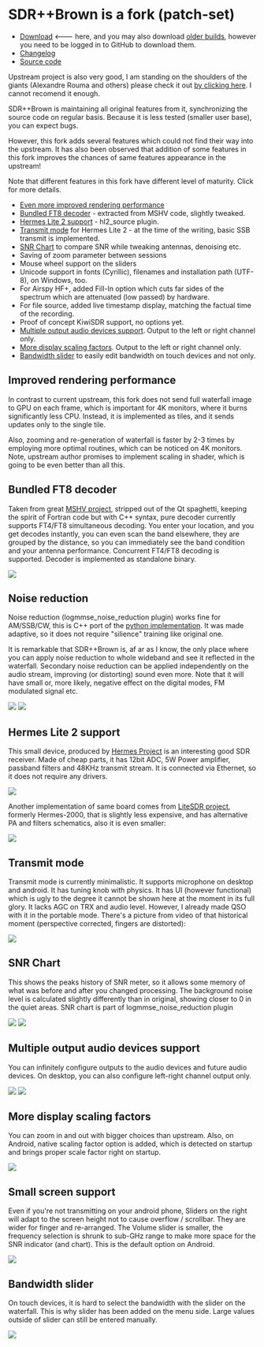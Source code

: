 
# SDR++Brown is a fork (patch-set)

* [Download](https://github.com/sannysanoff/SDRPlusPlusBrown/releases/tag/rolling) <--- here, and you may also download [older builds](https://github.com/sannysanoff/SDRPlusPlusBrown/actions), however you need to be logged in to GitHub to download them. 
* [Changelog](https://github.com/sannysanoff/SDRPlusPlusBrown/blob/master/changelog.md)
* [Source code](https://github.com/sannysanoff/SDRPlusPlusBrown/)

Upstream project is also very good, I am standing on the shoulders of the giants (Alexandre Rouma and others) 
please check it out [by clicking here](http://sdrpp.org). I cannot recomend it enough. 

SDR++Brown is maintaining all original features from it, synchronizing the source code on regular basis. Because
it is less tested (smaller user base), you can expect bugs.

However, this fork adds several features which could not find their way into the upstream. 
It has also been observed that addition of some features in this fork improves the chances of same features appearance in the upstream!     

Note that different features in this fork have different level of maturity. Click for more details.

* [Even more improved rendering performance](#improved-rendering-performance)
* [Bundled FT8 decoder](#bundled-ft8-decoder) - extracted from MSHV code, slightly tweaked.
* [Hermes Lite 2 support](#hermes-lite-2-support) - hl2_source plugin.
* [Transmit mode](#transmit-mode) for Hermes Lite 2 - at the time of the writing, basic SSB transmit is implemented.
* [SNR Chart](#snr-chart) to compare SNR while tweaking antennas, denoising etc.
* Saving of zoom parameter between sessions
* Mouse wheel support on the sliders
* Unicode support in fonts (Cyrillic), filenames and installation path (UTF-8), on Windows, too.
* For Airspy HF+, added Fill-In option which cuts far sides of the spectrum which are attenuated (low passed) by hardware.
* For file source, added live timestamp display, matching the factual time of the recording.
* Proof of concept KiwiSDR support, no options yet.
* [Multiple output audio devices support](#multiple-output-audio-devices-support). Output to the left or right channel only.
* [More display scaling factors](#more-display-scaling-factors). Output to the left or right channel only.
* [Bandwidth slider](#bandwidth-slider) to easily edit bandwidth on touch devices and not only.

## Improved rendering performance

In contrast to current upstream, this fork does not send full waterfall image to GPU on each frame, which is important 
for 4K monitors, where it burns significantly less CPU. Instead, it is implemented as tiles, and it sends 
updates only to the single tile.

Also, zooming and re-generation of waterfall is faster by 2-3 times by employing more optimal routines, 
which can be noticed on 4K monitors. Note, upstream author promises to implement scaling in shader, which is going to 
be even better than all this.

## Bundled FT8 decoder

Taken from great [MSHV project](http://lz2hv.org/mshv), stripped out of the Qt spaghetti, keeping the spirit of Fortran code but with C++
syntax, pure decoder currently supports FT4/FT8 simultaneous decoding. You enter your location, and you get decodes
instantly, you can even scan the band elsewhere, they are grouped by the distance, so you can 
immediately see the band condition and your antenna performance. Concurrent FT4/FT8 decoding is supported. Decoder is 
implemented as standalone binary.


![](ft8-decodes.jpg)


## Noise reduction

Noise reduction (logmmse_noise_reduction plugin) works fine for AM/SSB/CW, this is C++ port of 
the [python implementation](https://pypi.org/project/logmmse/). It was made adaptive, so it does not require "silience" training
like original one. 

It is remarkable that SDR++Brown is, af ar as I know, the only place where you can apply noise 
reduction to whole wideband and see it reflected in the waterfall. 
Secondary noise reduction can be applied independently on the audio stream, improving (or distorting) 
sound even more. Note that it will have small or, more likely, negative effect on the digital modes, 
FM modulated signal etc.

![](noise-reduction.jpg)
![](noise-reduction-toggle.jpg)

## Hermes Lite 2 support

This small device, produced by [Hermes Project](http://www.hermeslite.com/) is an interesting good SDR receiver. 
Made of cheap parts, it has 12bit ADC, 5W Power amplifier, passband filters and 48KHz transmit stream. 
It is connected via Ethernet, so it does not require any drivers.

![](hermes-lite-2.jpg)

Another implementation of same board comes from [LiteSDR project](https://www.litesdr.pp.ua/), formerly Hermes-2000, 
that is slightly less expensive, and has alternative PA and filters schematics, also it is even smaller:

![](hermes-2000.jpg)

## Transmit mode

Transmit mode is currently minimalistic. It supports microphone on desktop and android. It has tuning knob with physics.
It has UI (however functional) which is ugly to the degree it cannot be shown here at the moment in its full glory. 
It lacks AGC on TRX and audio level. However, I already made QSO with it in the portable mode. 
There's a picture from video of that historical moment (perspective corrected, fingers are distorted):

![](trx-mode.jpg)

## SNR Chart

This shows the peaks history of SNR meter, so it allows some memory of what was before and after you changed processing.
The background noise level is calculated slightly differently than in original, showing closer to 0 in the quiet areas.
SNR chart is part of logmmse_noise_reduction plugin

![](snr-chart.jpg)
![](snr-toggle.jpg)

## Multiple output audio devices support

You can infinitely configure outputs to the audio devices and future audio devices. On desktop, 
you can also configure left-right channel output only. 

![](left-right-channel-audio.jpg)
![](multiple-audio-output.jpg)

## More display scaling factors

You can zoom in and out with bigger choices than upstream. Also, on Android, native scaling factor option is added,
which is detected on startup and brings proper scale factor right on startup.

![](more-scaling-factors.jpg)

## Small screen support

Even if you're not transmitting on your android phone, Sliders on the right will adapt to the
screen height not to cause overflow / scrollbar. They are wider for finger and re-arranged. 
The Volume slider is smaller, the frequency selection is shrunk to sub-GHz range to make more space for the SNR indicator 
(and chart). This is the default option on Android. 

![](small-screen.jpg)

## Bandwidth slider

On touch devices, it is hard to select the bandwidth with the slider on the waterfall. 
This is why slider has been added on the menu side. Large values outside of slider can 
still be entered manually.

![](bandwidth-slider.jpg)
